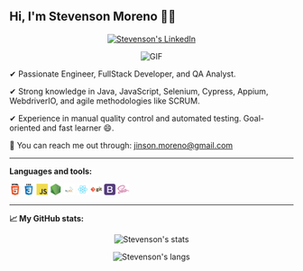 ## Hi, I'm Stevenson Moreno 👋🏾

<p align="center">
  <a href="https://www.linkedin.com/in/stevenson-moreno-aguilar-10413aa4/?locale=en_US" target="_blank">
    <img align="center" alt="Stevenson's LinkedIn" width="22px" src="https://cdn-icons-png.flaticon.com/512/174/174857.png" />
  </a>
 <p/>

<p align="center"><img alt="GIF" src="https://icons8.com/illustrations/illustration/coworking-male-programmer-writing-program-code--animated" width="500" height="320" /><p/>

✔ Passionate Engineer, FullStack Developer, and QA Analyst.

✔ Strong knowledge in Java, JavaScript, Selenium, Cypress, Appium, WebdriverIO, and agile methodologies like SCRUM.

✔ Experience in manual quality control and automated testing. Goal-oriented and fast learner 😄.

💬 You can reach me out through: jinson.moreno@gmail.com

---

**Languages and tools:**  

<code><img height="20" src="https://raw.githubusercontent.com/github/explore/80688e429a7d4ef2fca1e82350fe8e3517d3494d/topics/html/html.png"></code>
<code><img height="20" src="https://raw.githubusercontent.com/github/explore/80688e429a7d4ef2fca1e82350fe8e3517d3494d/topics/css/css.png"></code>
<code><img height="20" src="https://raw.githubusercontent.com/github/explore/80688e429a7d4ef2fca1e82350fe8e3517d3494d/topics/javascript/javascript.png"></code>
<code><img height="20" src="https://raw.githubusercontent.com/github/explore/80688e429a7d4ef2fca1e82350fe8e3517d3494d/topics/nodejs/nodejs.png"></code>
<code><img height="20" src="https://raw.githubusercontent.com/github/explore/80688e429a7d4ef2fca1e82350fe8e3517d3494d/topics/mysql/mysql.png"></code>
<code><img height="20" src="https://raw.githubusercontent.com/github/explore/80688e429a7d4ef2fca1e82350fe8e3517d3494d/topics/react/react.png"></code>
<code><img height="20" src="https://raw.githubusercontent.com/github/explore/80688e429a7d4ef2fca1e82350fe8e3517d3494d/topics/git/git.png"></code>
<code><img height="20" src="https://raw.githubusercontent.com/github/explore/80688e429a7d4ef2fca1e82350fe8e3517d3494d/topics/bootstrap/bootstrap.png"></code>
<code><img height="20" src="https://raw.githubusercontent.com/github/explore/80688e429a7d4ef2fca1e82350fe8e3517d3494d/topics/sass/sass.png"></code>

---

**📈 My GitHub stats:**

<p align="center"> <img src="https://github-readme-stats.vercel.app/api?username=Stevenson-M&show_icons=true&theme=tokyonight" alt="Stevenson's stats" /></p>

<p align="center"> <img src="https://github-readme-stats.vercel.app/api/top-langs/?username=Stevenson-M&langs_count=8&layout=compact&theme=tokyonight" alt="Stevenson's langs" /></p>


